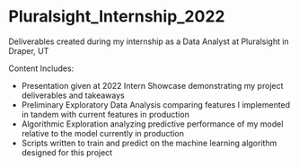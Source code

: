# Pluralsight_Internship_2022
Deliverables created during my internship as a Data Analyst at Pluralsight in Draper, UT

Content Includes:

* Presentation given at 2022 Intern Showcase demonstrating my project deliverables and takeaways
* Preliminary Exploratory Data Analysis comparing features I implemented in tandem with current features in production
* Algorithmic Exploration analyzing predictive performance of my model relative to the model currently in production
* Scripts written to train and predict on the machine learning algorithm designed for this project
